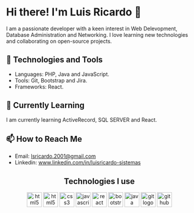 # Hi there! I'm Luis Ricardo 👋

I am a passionate developer with a keen interest in Web Delevopment, Database Administration and Networking. I love learning new technologies and collaborating on open-source projects.

## 🔧 Technologies and Tools
- Languages: PHP, Java and JavaScript.
- Tools: Git, Bootstrap and Jira.
- Frameworks: React.


## 🌱 Currently Learning
I am currently learning ActiveRecord, SQL SERVER and React.

## 📫 How to Reach Me
- Email: lsricardo.2001@gmail.com
- Linkedin: www.linkedin.com/in/luisricardo-sistemas


<h2 align="center">Technologies I use</h2>

<p align="center">
  <img src="https://cdn.jsdelivr.net/gh/devicons/devicon/icons/html5/html5-original.svg" height="40" alt="html5 logo" />
  <img src="https://cdn.jsdelivr.net/gh/devicons/devicon/icons/php/php-original.svg" height="40" alt="html5 logo" />
  <img src="https://cdn.jsdelivr.net/gh/devicons/devicon/icons/css3/css3-original.svg" height="40" alt="css3 logo" />
  <img src="https://cdn.jsdelivr.net/gh/devicons/devicon/icons/javascript/javascript-original.svg" height="40" alt="javascript logo" />
  <img src="https://cdn.jsdelivr.net/gh/devicons/devicon/icons/react/react-original.svg" height="40" alt="react logo" />
  <img src="https://cdn.jsdelivr.net/gh/devicons/devicon/icons/bootstrap/bootstrap-plain.svg" height="40" alt="bootstrap logo" />
  <img src="https://cdn.jsdelivr.net/gh/devicons/devicon/icons/java/java-original.svg" height="40" alt="java logo" />
  <img src="https://cdn.jsdelivr.net/gh/devicons/devicon/icons/git/git-original.svg" height="40" alt="git logo" />
  <img src="https://cdn.jsdelivr.net/gh/devicons/devicon/icons/github/github-original.svg" height="40" alt="github logo" />
</p>

